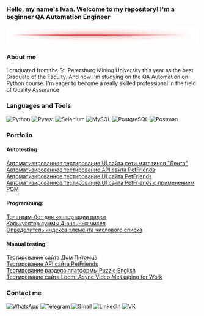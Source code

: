 ### Hello, my name's Ivan. Welcome to my repository! I'm a beginner QA Automation Engineer

![Header](https://github.com/iZhitin/iZhitin/blob/master/Assets/linija-png.png)

<!--
сайт со стилями 
https://shields.io/

https://img.shields.io/badge/<LABEL>-<MESSAGE>-<COLOR>
-->

<!--
![Header](https://github.com/iZhitin/iZhitin/blob/master/Assets/1048181.png)
![Header](https://github.com/iZhitin/iZhitin/blob/master/Assets/1500x500.png)
![Header](https://github.com/iZhitin/iZhitin/blob/master/Assets/line-clipart-green-1.png)
тут можно использовать html теги
язык для оформления называется - markdown
-->

### About me
I graduated from the St. Petersburg Mining University this year as the best Graduate of the Faculty. And now I'm studying on the QA Automation on Python course. I'm eager to become a really skilled professional in the field of Quality Assurance

### Languages and Tools
![Python](https://img.shields.io/badge/-Pyhton-green?style=flat&logo=Python&logoColor)
![Pytest](https://img.shields.io/badge/-Pytest-grey?style=flat&logo=Pytest&logoColor)
![Selenium](https://img.shields.io/badge/-Selenium-purple?style=flat&logo=Selenium&logoColor)
![MySQL](https://img.shields.io/badge/-MySQL-gold?style=flat&logo=MySQL&logoColor)
![PostgreSQL](https://img.shields.io/badge/-PostgreSQL-black?style=flat&logo=PostgreSQL&logoColor=white)
![Postman](https://img.shields.io/badge/-Postman-orange?style=flat&logo=Postman&logoColor=white)

### Portfolio
#### Autotesting:
[Автоматизированное тестирование UI сайта сети магазинов "Лента"](https://github.com/iZhitin/Lenta_autotesting)
<br>
[Автоматизированное тестирование API сайта PetFriends](https://github.com/iZhitin/TestingPetFriendsAPI)
<br>
[Автоматизированное тестирование UI сайта PetFriends](https://github.com/iZhitin/TestingPetFriendsSelenium)
<br>
[Автоматизированное тестирование UI сайта PetFriends с применением POM](https://github.com/iZhitin/TestingPetFriendsSeleniumPOM)

#### Programming:
[Телеграм-бот для конвертации валют](https://github.com/iZhitin/Python/tree/master/currency_bot)
<br>
[Калькулятор суммы 4-значных чисел](https://github.com/iZhitin/Python/blob/master/amount_of_four_digit_numbers.py)
<br>
[Определитель индекса элемента числового списка](https://github.com/iZhitin/Python/blob/master/index_in_sequence_of_numbers.py)

#### Manual testing:
[Тестирование сайта Дом Питомца](https://docs.google.com/spreadsheets/d/1g01eyX-Cab8xF5ABvMsQ4OSq-jUN075iDaidzJAGEXI/edit#gid=1917353105)
<br>
[Тестирование API сайта PetFriends](https://disk.yandex.ru/i/L9Svq525IgxwRg)
<br>
[Тестирование раздела платформы Puzzle English](https://disk.yandex.ru/d/JDb_Sy2PfnSiVg)
<br>
[Тестирование сайта Loom: Async Video Messaging for Work](https://disk.yandex.ru/i/1UN0H8ZrmDXf-w)


### Contact me
[![WhatsApp](https://img.shields.io/badge/--white?style=for-the-badge&logo=WhatsApp)](https://wa.me/79005131811)
[![Telegram](https://img.shields.io/badge/--white?style=for-the-badge&logo=Telegram)](https://t.me/unknovvn_wan)
[![Gmail](https://img.shields.io/badge/--white?style=for-the-badge&logo=Gmail&logoColor=red)](mailto:IvanZhitin1997@gmail.com)
[![LinkedIn](https://img.shields.io/badge/--white?style=for-the-badge&logo=LinkedIn&logoColor=blue)](www.linkedin.com/in/iZhitin)
[![VK](https://img.shields.io/badge/--white?style=for-the-badge&logo=VK&logoColor=4F7DB3)](https://vk.com/ivanzhitin)






<!--
[![VK](https://img.shields.io/badge/f-Vkontakte-090909?style=for-the-badge&logo=VK&logoColor=4F7DB3)](https://vk.com/ivanzhitin)
[![Phone](https://img.shields.io/badge/-phone-white?style=for-the-badge&logo=GitHubSponsors&logoColor=purple)](<a href="tel:89005131811">89005131811</a>)
-->

<!--
Для добавления статов:
[![Anurag's GitHub stats](https://github-readme-stats.vercel.app/api?username=iZhitin)](https://github.com/anuraghazra/github-readme-stats)
-->






<!--
**iZhitin/iZhitin** is a ✨ _special_ ✨ repository because its `README.md` (this file) appears on your GitHub profile.

Here are some ideas to get you started:

- 🔭 I’m currently working on ...
- 🌱 I’m currently learning ...
- 👯 I’m looking to collaborate on ...
- 🤔 I’m looking for help with ...
- 💬 Ask me about ...
- 📫 How to reach me: ...
- 😄 Pronouns: ...
- ⚡ Fun fact: ...
-->
